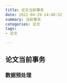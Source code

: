 ```yaml
---
title: 论文当前事务
date: 2022-04-29 14:40:52
summary: 当前事务
categories: 论文
tags:
- 论文

---
```

## 论文当前事务

### 数据预处理





